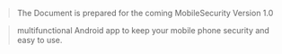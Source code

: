 >The Document is prepared for the coming MobileSecurity Version 1.0


> multifunctional Android app to keep your mobile phone security and easy to use.

